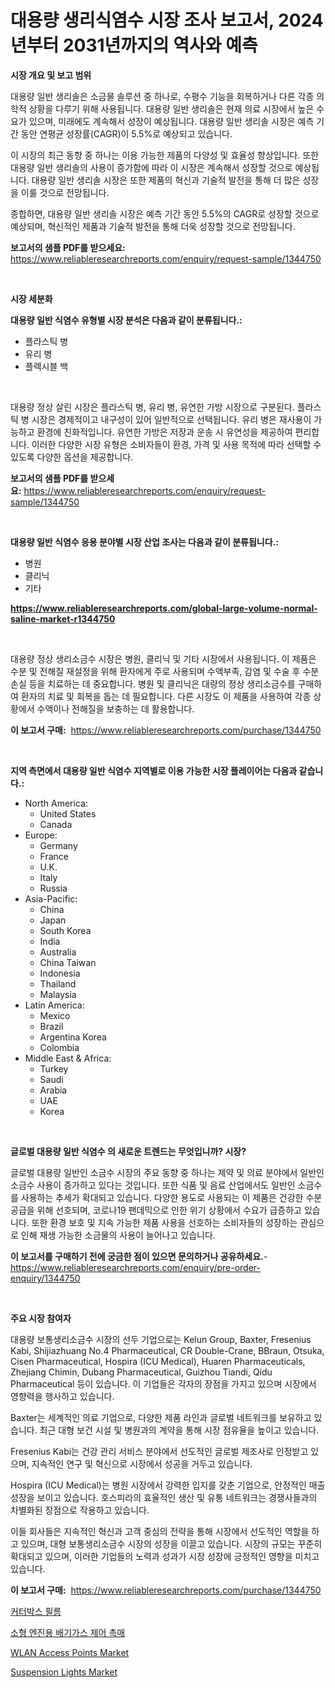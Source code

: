 <p><h1>대용량 생리식염수 시장 조사 보고서, 2024년부터 2031년까지의 역사와 예측</h1></p><p><strong>시장 개요 및 보고 범위</strong></p>
<p><p>대용량 일반 생리솔은 소금물 솔루션 중 하나로, 수평수 기능을 회복하거나 다른 각종 의학적 상황을 다루기 위해 사용됩니다. 대용량 일반 생리솔은 현재 의료 시장에서 높은 수요가 있으며, 미래에도 계속해서 성장이 예상됩니다. 대용량 일반 생리솔 시장은 예측 기간 동안 연평균 성장률(CAGR)이 5.5%로 예상되고 있습니다.</p><p>이 시장의 최근 동향 중 하나는 이용 가능한 제품의 다양성 및 효율성 향상입니다. 또한 대용량 일반 생리솔의 사용이 증가함에 따라 이 시장은 계속해서 성장할 것으로 예상됩니다. 대용량 일반 생리솔 시장은 또한 제품의 혁신과 기술적 발전을 통해 더 많은 성장을 이룰 것으로 전망됩니다.</p><p>종합하면, 대용량 일반 생리솔 시장은 예측 기간 동안 5.5%의 CAGR로 성장할 것으로 예상되며, 혁신적인 제품과 기술적 발전을 통해 더욱 성장할 것으로 전망됩니다.</p></p>
<p><strong>보고서의 샘플 PDF를 받으세요:</strong> <a href="https://www.reliableresearchreports.com/enquiry/request-sample/1344750">https://www.reliableresearchreports.com/enquiry/request-sample/1344750</a></p>
<p>&nbsp;</p>
<p><strong>시장 세분화</strong></p>
<p><strong>대용량 일반 식염수 유형별 시장 분석은 다음과 같이 분류됩니다.:</strong></p>
<p><ul><li>플라스틱 병</li><li>유리 병</li><li>플렉시블 백</li></ul></p>
<p>&nbsp;</p>
<p><p>대용량 정상 살린 시장은 플라스틱 병, 유리 병, 유연한 가방 시장으로 구분된다. 플라스틱 병 시장은 경제적이고 내구성이 있어 일반적으로 선택됩니다. 유리 병은 재사용이 가능하고 환경에 친화적입니다. 유연한 가방은 저장과 운송 시 유연성을 제공하여 편리합니다. 이러한 다양한 시장 유형은 소비자들이 환경, 가격 및 사용 목적에 따라 선택할 수 있도록 다양한 옵션을 제공합니다.</p></p>
<p><strong>보고서의 샘플 PDF를 받으세요:</strong>&nbsp;<a href="https://www.reliableresearchreports.com/enquiry/request-sample/1344750">https://www.reliableresearchreports.com/enquiry/request-sample/1344750</a></p>
<p>&nbsp;</p>
<p><strong> 대용량 일반 식염수 응용 분야별 시장 산업 조사는 다음과 같이 분류됩니다.:</strong></p>
<p><ul><li>병원</li><li>클리닉</li><li>기타</li></ul></p>
<p><strong><a href="https://www.reliableresearchreports.com/global-large-volume-normal-saline-market-r1344750">https://www.reliableresearchreports.com/global-large-volume-normal-saline-market-r1344750</a></strong></p>
<p>&nbsp;</p>
<p><p>대용량 정상 생리소금수 시장은 병원, 클리닉 및 기타 시장에서 사용됩니다. 이 제품은 수분 및 전해질 재설정을 위해 환자에게 주로 사용되며 수액부족, 감염 및 수술 후 수분 손실 등을 치료하는 데 중요합니다. 병원 및 클리닉은 대량의 정상 생리소금수를 구매하여 환자의 치료 및 회복을 돕는 데 필요합니다. 다른 시장도 이 제품을 사용하여 각종 상황에서 수액이나 전해질을 보충하는 데 활용합니다.</p></p>
<p><strong>이 보고서 구매:</strong>&nbsp; <a href="https://www.reliableresearchreports.com/purchase/1344750">https://www.reliableresearchreports.com/purchase/1344750</a></p>
<p>&nbsp;</p>
<p><strong>지역 측면에서 대용량 일반 식염수 지역별로 이용 가능한 시장 플레이어는 다음과 같습니다.:</strong></p>
<p><ul>
    <li>
        North America:
        <ul>
            <li>United States</li>
            <li>Canada</li>
        </ul>
    </li>
    <li>
        Europe:
        <ul>
            <li>Germany</li>
            <li>France</li>
            <li>U.K.</li>
            <li>Italy</li>
            <li>Russia</li>
        </ul>
    </li>
    <li>
        Asia-Pacific:
        <ul>
            <li>China</li>
            <li>Japan</li>
            <li>South Korea</li>
            <li>India</li>
            <li>Australia</li>
            <li>China Taiwan</li>
            <li>Indonesia</li>
            <li>Thailand</li>
            <li>Malaysia</li>
        </ul>
    </li>
    <li>
        Latin America:
        <ul>
            <li>Mexico</li>
            <li>Brazil</li>
            <li>Argentina Korea</li>
            <li>Colombia</li>
        </ul>
    </li>
    <li>
        Middle East & Africa:
        <ul>
            <li>Turkey</li>
            <li>Saudi</li>
            <li>Arabia</li>
            <li>UAE</li>
            <li>Korea</li>
        </ul>
    </li>
    </ul></p>
<p>&nbsp;</p>
<p><strong>글로벌 대용량 일반 식염수 의 새로운 트렌드는 무엇입니까? 시장?</strong></p>
<p><p>글로벌 대용량 일반인 소금수 시장의 주요 동향 중 하나는 제약 및 의료 분야에서 일반인 소금수 사용이 증가하고 있다는 것입니다. 또한 식품 및 음료 산업에서도 일반인 소금수를 사용하는 추세가 확대되고 있습니다. 다양한 용도로 사용되는 이 제품은 건강한 수분 공급을 위해 선호되며, 코로나19 팬데믹으로 인한 위기 상황에서 수요가 급증하고 있습니다. 또한 환경 보호 및 지속 가능한 제품 사용을 선호하는 소비자들의 성장하는 관심으로 인해 재생 가능한 소금물의 사용이 늘어나고 있습니다.</p></p>
<p><strong>이 보고서를 구매하기 전에 궁금한 점이 있으면 문의하거나 공유하세요.</strong>- <a href="https://www.reliableresearchreports.com/enquiry/pre-order-enquiry/1344750">https://www.reliableresearchreports.com/enquiry/pre-order-enquiry/1344750</a></p>
<p>&nbsp;</p>
<p><strong>주요 시장 참여자</strong></p>
<p><p>대용량 보통생리소금수 시장의 선두 기업으로는 Kelun Group, Baxter, Fresenius Kabi, Shijiazhuang No.4 Pharmaceutical, CR Double-Crane, BBraun, Otsuka, Cisen Pharmaceutical, Hospira (ICU Medical), Huaren Pharmaceuticals, Zhejiang Chimin, Dubang Pharmaceutical, Guizhou Tiandi, Qidu Pharmaceutical 등이 있습니다. 이 기업들은 각자의 장점을 가지고 있으며 시장에서 영향력을 행사하고 있습니다.</p><p>Baxter는 세계적인 의료 기업으로, 다양한 제품 라인과 글로벌 네트워크를 보유하고 있습니다. 최근 대형 보건 시설 및 병원과의 계약을 통해 시장 점유율을 높이고 있습니다.</p><p>Fresenius Kabi는 건강 관리 서비스 분야에서 선도적인 글로벌 제조사로 인정받고 있으며, 지속적인 연구 및 혁신으로 시장에서 성공을 거두고 있습니다.</p><p>Hospira (ICU Medical)는 병원 시장에서 강력한 입지를 갖춘 기업으로, 안정적인 매출 성장을 보이고 있습니다. 호스피라의 효율적인 생산 및 유통 네트워크는 경쟁사들과의 차별화된 장점으로 작용하고 있습니다.</p><p>이들 회사들은 지속적인 혁신과 고객 중심의 전략을 통해 시장에서 선도적인 역할을 하고 있으며, 대형 보통생리소금수 시장의 성장을 이끌고 있습니다. 시장의 규모는 꾸준히 확대되고 있으며, 이러한 기업들의 노력과 성과가 시장 성장에 긍정적인 영향을 미치고 있습니다.</p></p>
<p><strong>이 보고서 구매:</strong>&nbsp;&nbsp;<a href="https://www.reliableresearchreports.com/purchase/1344750">https://www.reliableresearchreports.com/purchase/1344750</a></p>
<p><p><a href="https://github.com/fatmarawatan39/Market-Research-Report-List-1/blob/main/688105292391.md">커터박스 필름</a></p><p><a href="https://github.com/Wesleyeilly8796202/Market-Research-Report-List-1/blob/main/959745792392.md">소형 엔진용 배기가스 제어 촉매</a></p><p><a href="https://issuu.com/reportprime-2/docs/wlan-access-points-market-size-2030.pptx">WLAN Access Points Market</a></p><p><a href="https://issuu.com/reportprime-2/docs/suspension-lights-market-size-2030.pptx">Suspension Lights Market</a></p></p>